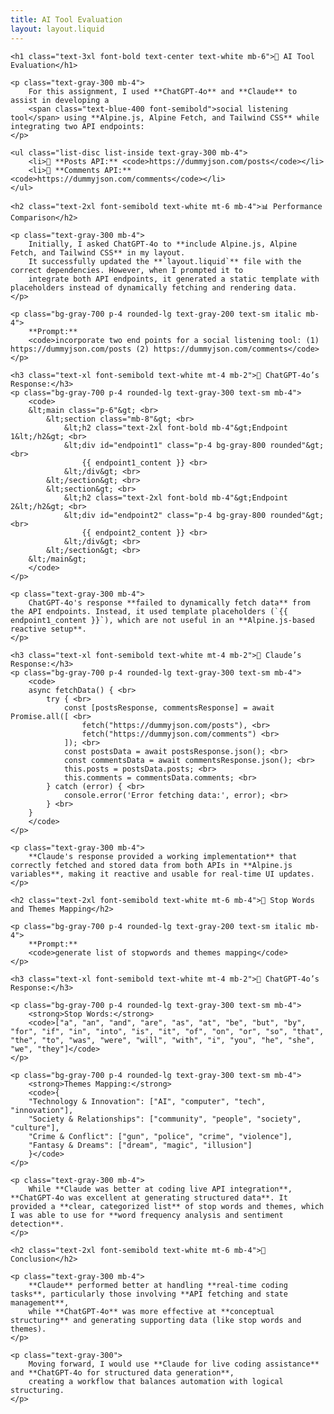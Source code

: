 ```yaml
---
title: AI Tool Evaluation
layout: layout.liquid
---
```


<div class="max-w-3xl mx-auto p-6 bg-gray-800 rounded-lg shadow-lg">
    
    <h1 class="text-3xl font-bold text-center text-white mb-6">🧠 AI Tool Evaluation</h1>

    <p class="text-gray-300 mb-4">
        For this assignment, I used **ChatGPT-4o** and **Claude** to assist in developing a 
        <span class="text-blue-400 font-semibold">social listening tool</span> using **Alpine.js, Alpine Fetch, and Tailwind CSS** while integrating two API endpoints:
    </p>

    <ul class="list-disc list-inside text-gray-300 mb-4">
        <li>📌 **Posts API:** <code>https://dummyjson.com/posts</code></li>
        <li>📌 **Comments API:** <code>https://dummyjson.com/comments</code></li>
    </ul>

    <h2 class="text-2xl font-semibold text-white mt-6 mb-4">📊 Performance Comparison</h2>

    <p class="text-gray-300 mb-4">
        Initially, I asked ChatGPT-4o to **include Alpine.js, Alpine Fetch, and Tailwind CSS** in my layout. 
        It successfully updated the **`layout.liquid`** file with the correct dependencies. However, when I prompted it to 
        integrate both API endpoints, it generated a static template with placeholders instead of dynamically fetching and rendering data.
    </p>

    <p class="bg-gray-700 p-4 rounded-lg text-gray-200 text-sm italic mb-4">
        **Prompt:**  
        <code>incorporate two end points for a social listening tool: (1) https://dummyjson.com/posts (2) https://dummyjson.com/comments</code>  
    </p>

    <h3 class="text-xl font-semibold text-white mt-4 mb-2">🔹 ChatGPT-4o’s Response:</h3>
    <p class="bg-gray-700 p-4 rounded-lg text-gray-300 text-sm mb-4">
        <code>
        &lt;main class="p-6"&gt; <br>
            &lt;section class="mb-8"&gt; <br>
                &lt;h2 class="text-2xl font-bold mb-4"&gt;Endpoint 1&lt;/h2&gt; <br>
                &lt;div id="endpoint1" class="p-4 bg-gray-800 rounded"&gt; <br>
                    {{ endpoint1_content }} <br>
                &lt;/div&gt; <br>
            &lt;/section&gt; <br>
            &lt;section&gt; <br>
                &lt;h2 class="text-2xl font-bold mb-4"&gt;Endpoint 2&lt;/h2&gt; <br>
                &lt;div id="endpoint2" class="p-4 bg-gray-800 rounded"&gt; <br>
                    {{ endpoint2_content }} <br>
                &lt;/div&gt; <br>
            &lt;/section&gt; <br>
        &lt;/main&gt;
        </code>
    </p>

    <p class="text-gray-300 mb-4">
        ChatGPT-4o's response **failed to dynamically fetch data** from the API endpoints. Instead, it used template placeholders (`{{ endpoint1_content }}`), which are not useful in an **Alpine.js-based reactive setup**.
    </p>

    <h3 class="text-xl font-semibold text-white mt-4 mb-2">🔹 Claude’s Response:</h3>
    <p class="bg-gray-700 p-4 rounded-lg text-gray-300 text-sm mb-4">
        <code>
        async fetchData() { <br>
            try { <br>
                const [postsResponse, commentsResponse] = await Promise.all([ <br>
                    fetch("https://dummyjson.com/posts"), <br>
                    fetch("https://dummyjson.com/comments") <br>
                ]); <br>
                const postsData = await postsResponse.json(); <br>
                const commentsData = await commentsResponse.json(); <br>
                this.posts = postsData.posts; <br>
                this.comments = commentsData.comments; <br>
            } catch (error) { <br>
                console.error('Error fetching data:', error); <br>
            } <br>
        }
        </code>
    </p>

    <p class="text-gray-300 mb-4">
        **Claude's response provided a working implementation** that correctly fetched and stored data from both APIs in **Alpine.js variables**, making it reactive and usable for real-time UI updates.
    </p>

    <h2 class="text-2xl font-semibold text-white mt-6 mb-4">📌 Stop Words and Themes Mapping</h2>

    <p class="bg-gray-700 p-4 rounded-lg text-gray-200 text-sm italic mb-4">
        **Prompt:**  
        <code>generate list of stopwords and themes mapping</code>
    </p>

    <h3 class="text-xl font-semibold text-white mt-4 mb-2">🔹 ChatGPT-4o’s Response:</h3>

    <p class="bg-gray-700 p-4 rounded-lg text-gray-300 text-sm mb-4">
        <strong>Stop Words:</strong>  
        <code>["a", "an", "and", "are", "as", "at", "be", "but", "by", "for", "if", "in", "into", "is", "it", "of", "on", "or", "so", "that", "the", "to", "was", "were", "will", "with", "i", "you", "he", "she", "we", "they"]</code>
    </p>

    <p class="bg-gray-700 p-4 rounded-lg text-gray-300 text-sm mb-4">
        <strong>Themes Mapping:</strong>  
        <code>{
        "Technology & Innovation": ["AI", "computer", "tech", "innovation"],
        "Society & Relationships": ["community", "people", "society", "culture"],
        "Crime & Conflict": ["gun", "police", "crime", "violence"],
        "Fantasy & Dreams": ["dream", "magic", "illusion"]
        }</code>
    </p>

    <p class="text-gray-300 mb-4">
        While **Claude was better at coding live API integration**, **ChatGPT-4o was excellent at generating structured data**. It provided a **clear, categorized list** of stop words and themes, which I was able to use for **word frequency analysis and sentiment detection**.
    </p>

    <h2 class="text-2xl font-semibold text-white mt-6 mb-4">📝 Conclusion</h2>

    <p class="text-gray-300 mb-4">
        **Claude** performed better at handling **real-time coding tasks**, particularly those involving **API fetching and state management**, 
        while **ChatGPT-4o** was more effective at **conceptual structuring** and generating supporting data (like stop words and themes).
    </p>

    <p class="text-gray-300">
        Moving forward, I would use **Claude for live coding assistance** and **ChatGPT-4o for structured data generation**, 
        creating a workflow that balances automation with logical structuring.
    </p>

</div>
